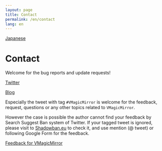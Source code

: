 ```yaml
---
layout: page
title: Contact
permalink: /en/contact
lang: en
---
```


[Japanese](../contact)

# Contact

Welcome for the bug reports and update requests!

[Twitter](https://twitter.com/baku_dreameater)

[Blog](https://www.baku-dreameater.net/)

Especially the tweet with tag `#VMagicMirror` is welcome for the feedback, request, questions or any other topics related to `VMagicMirror`.

However the case is possible the author cannot find your feedback by Search Suggest Ban system of Twitter. If your tagged tweet is ignored, please visit to [Shadowban.eu](https://shadowban.eu/) to check it, and use mention (@ tweet) or following Google Form for the feedback.

[Feedback for VMagicMirror](https://forms.gle/Myt4vRdKLrYJLnGo9)
